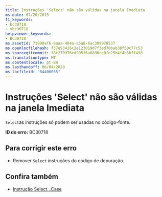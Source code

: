 ```yaml
---
title: Instruções 'Select' não são válidas na janela Imediata
ms.date: 07/20/2015
f1_keywords:
- bc30718
- vbc30718
helpviewer_keywords:
- BC30718
ms.assetid: 71990af6-8aaa-484a-a5a8-6ac399978537
ms.openlocfilehash: f37e93426c2e123019d7f3ed70bab38f50c77c53
ms.sourcegitcommit: f8c270376ed905f6a8896ce0fe25b4f4b38ff498
ms.translationtype: MT
ms.contentlocale: pt-BR
ms.lasthandoff: 06/04/2020
ms.locfileid: "84406035"
---
```

# <a name="select-statements-are-not-valid-in-the-immediate-window"></a>Instruções 'Select' não são válidas na janela Imediata
`Select`as instruções só podem ser usadas no código-fonte.  
  
 **ID do erro:** BC30718  
  
## <a name="to-correct-this-error"></a>Para corrigir este erro  
  
- Remover `Select` instruções do código de depuração.  
  
## <a name="see-also"></a>Confira também

- [Instrução Select...Case](../language-reference/statements/select-case-statement.md)
